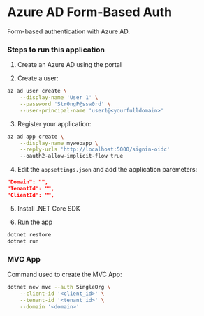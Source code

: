 # Azure AD Form-Based Auth

Form-based authentication with Azure AD.

### Steps to run this application

1. Create an Azure AD using the portal

2. Create a user:

```sh
az ad user create \
    --display-name 'User 1' \
    --password 'Str0ngP@ssw0rd' \
    --user-principal-name 'user1@<yourfulldomain>'
```

3. Register your application:

```sh
az ad app create \
    --display-name mywebapp \
    --reply-urls 'http://localhost:5000/signin-oidc'
    --oauth2-allow-implicit-flow true
```

4. Edit the `appsettings.json` and add the application paremeters:

```json
"Domain": "",
"TenantId": "",
"ClientId": "",
```

5. Install .NET Core SDK

6. Run the app

```sh
dotnet restore
dotnet run
```

### MVC App

Command used to create the MVC App:

```sh
dotnet new mvc --auth SingleOrg \
    --client-id '<client_id>' \
    --tenant-id '<tenant_id>' \
    --domain '<domain>'
```
